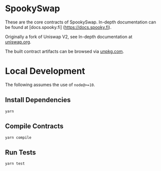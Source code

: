 # SpookySwap


These are the core contracts of SpookySwap. In-depth documentation can be found at [docs.spooky.fi] (https://docs.spooky.fi).

Originally a fork of Uniswap V2, see In-depth documentation at [uniswap.org](https://docs.uniswap.org/).

The built contract artifacts can be browsed via [unpkg.com](https://unpkg.com/browse/@uniswap/v2-core@latest/).

# Local Development

The following assumes the use of `node@>=10`.

## Install Dependencies

`yarn`

## Compile Contracts

`yarn compile`

## Run Tests

`yarn test`
